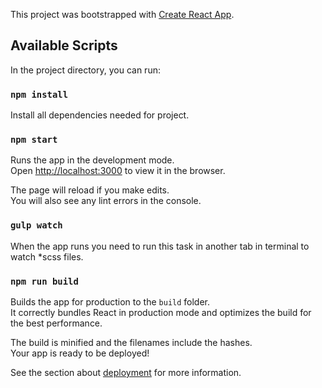 This project was bootstrapped with [Create React App](https://github.com/facebook/create-react-app).

## Available Scripts

In the project directory, you can run:

### `npm install`

Install all dependencies needed for project.

### `npm start`

Runs the app in the development mode.<br>
Open [http://localhost:3000](http://localhost:3000) to view it in the browser.

The page will reload if you make edits.<br>
You will also see any lint errors in the console.

### `gulp watch`

When the app runs you need to run this task in another tab in terminal to watch *scss files.

### `npm run build`

Builds the app for production to the `build` folder.<br>
It correctly bundles React in production mode and optimizes the build for the best performance.

The build is minified and the filenames include the hashes.<br>
Your app is ready to be deployed!

See the section about [deployment](https://facebook.github.io/create-react-app/docs/deployment) for more information.

